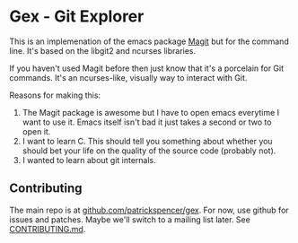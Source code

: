 # Gex - Git Explorer

This is an implemenation of the emacs package
[Magit](https://github.com/magit/magit) but for the command line. It's based
on the libgit2 and ncurses libraries.

If you haven't used Magit before then just know that it's a porcelain for Git
commands. It's an ncurses-like, visually way to interact with Git.

Reasons for making this:

1. The Magit package is awesome but I have to open emacs everytime I want to
   use it. Emacs itself isn't bad it just takes a second or two to open it.
2. I want to learn C. This should tell you something about whether you should
   bet your life on the quality of the source code (probably not).
3. I wanted to learn about git internals.

## Contributing

The main repo is at
[github.com/patrickspencer/gex](https://github.com/patrickspencer/gex). For
now, use github for issues and patches. Maybe we'll switch to a mailing list
later. See [CONTRIBUTING.md](CONTRIBUTING.md).

